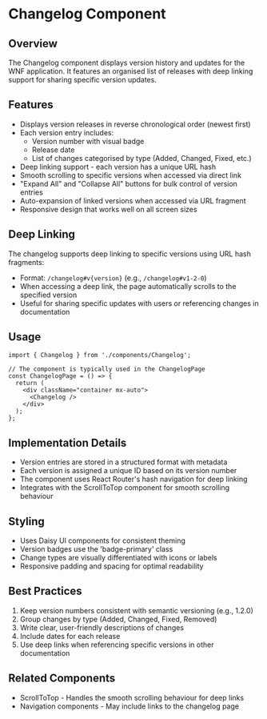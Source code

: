 # Changelog Component

## Overview
The Changelog component displays version history and updates for the WNF application. It features an organised list of releases with deep linking support for sharing specific version updates.

## Features
- Displays version releases in reverse chronological order (newest first)
- Each version entry includes:
  - Version number with visual badge
  - Release date
  - List of changes categorised by type (Added, Changed, Fixed, etc.)
- Deep linking support - each version has a unique URL hash
- Smooth scrolling to specific versions when accessed via direct link
- "Expand All" and "Collapse All" buttons for bulk control of version entries
- Auto-expansion of linked versions when accessed via URL fragment
- Responsive design that works well on all screen sizes

## Deep Linking
The changelog supports deep linking to specific versions using URL hash fragments:
- Format: `/changelog#v{version}` (e.g., `/changelog#v1-2-0`)
- When accessing a deep link, the page automatically scrolls to the specified version
- Useful for sharing specific updates with users or referencing changes in documentation

## Usage
```tsx
import { Changelog } from './components/Changelog';

// The component is typically used in the ChangelogPage
const ChangelogPage = () => {
  return (
    <div className="container mx-auto">
      <Changelog />
    </div>
  );
};
```

## Implementation Details
- Version entries are stored in a structured format with metadata
- Each version is assigned a unique ID based on its version number
- The component uses React Router's hash navigation for deep linking
- Integrates with the ScrollToTop component for smooth scrolling behaviour

## Styling
- Uses Daisy UI components for consistent theming
- Version badges use the 'badge-primary' class
- Change types are visually differentiated with icons or labels
- Responsive padding and spacing for optimal readability

## Best Practices
1. Keep version numbers consistent with semantic versioning (e.g., 1.2.0)
2. Group changes by type (Added, Changed, Fixed, Removed)
3. Write clear, user-friendly descriptions of changes
4. Include dates for each release
5. Use deep links when referencing specific versions in other documentation

## Related Components
- ScrollToTop - Handles the smooth scrolling behaviour for deep links
- Navigation components - May include links to the changelog page